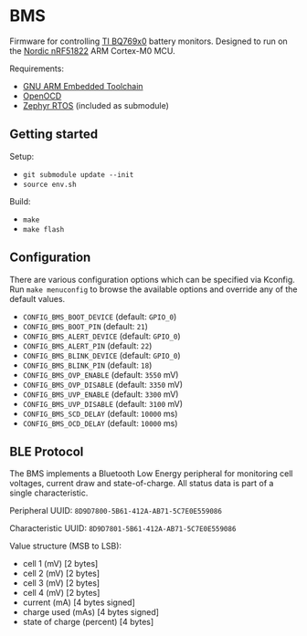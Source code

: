 # BMS

Firmware for controlling [TI BQ769x0](http://www.ti.com/product/BQ76920) battery monitors.  Designed to run on the [Nordic nRF51822](https://www.nordicsemi.com/eng/Products/Bluetooth-low-energy/nRF51822) ARM Cortex-M0 MCU.

Requirements:

* [GNU ARM Embedded Toolchain](https://developer.arm.com/open-source/gnu-toolchain/gnu-rm)
* [OpenOCD](http://openocd.org)
* [Zephyr RTOS](https://www.zephyrproject.org) (included as submodule)

## Getting started

Setup:

* `git submodule update --init`
* `source env.sh`

Build:

* `make`
* `make flash`

## Configuration

There are various configuration options which can be specified via Kconfig.  Run `make menuconfig` to browse the available options and override any of the default values.

* `CONFIG_BMS_BOOT_DEVICE` (default: `GPIO_0`)
* `CONFIG_BMS_BOOT_PIN` (default: `21`)
* `CONFIG_BMS_ALERT_DEVICE` (default: `GPIO_0`)
* `CONFIG_BMS_ALERT_PIN` (default: `22`)
* `CONFIG_BMS_BLINK_DEVICE` (default: `GPIO_0`)
* `CONFIG_BMS_BLINK_PIN` (default: `18`)
* `CONFIG_BMS_OVP_ENABLE` (default: `3550` mV)
* `CONFIG_BMS_OVP_DISABLE` (default: `3350` mV)
* `CONFIG_BMS_UVP_ENABLE` (default: `3300` mV)
* `CONFIG_BMS_UVP_DISABLE` (default: `3100` mV)
* `CONFIG_BMS_SCD_DELAY` (default: `10000` ms)
* `CONFIG_BMS_OCD_DELAY` (default: `10000` ms)

## BLE Protocol

The BMS implements a Bluetooth Low Energy peripheral for monitoring cell voltages, current draw and state-of-charge.  All status data is part of a single characteristic.

Peripheral UUID: `8D9D7800-5B61-412A-AB71-5C7E0E559086`

Characteristic UUID: `8D9D7801-5B61-412A-AB71-5C7E0E559086`

Value structure (MSB to LSB):

* cell 1 (mV) [2 bytes]
* cell 2 (mV) [2 bytes]
* cell 3 (mV) [2 bytes]
* cell 4 (mV) [2 bytes]
* current (mA) [4 bytes signed]
* charge used (mAs) [4 bytes signed]
* state of charge (percent) [4 bytes]
